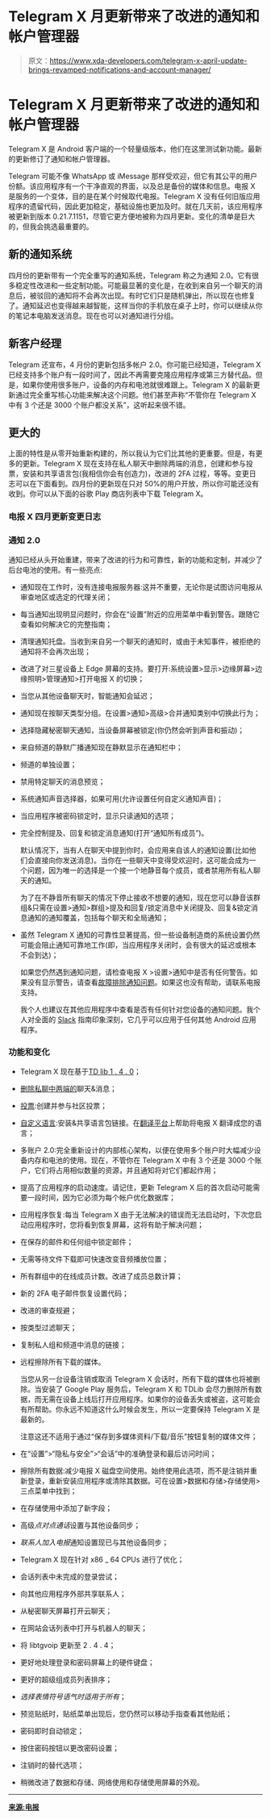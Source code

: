 # Telegram X 月更新带来了改进的通知和帐户管理器

> 原文：<https://www.xda-developers.com/telegram-x-april-update-brings-revamped-notifications-and-account-manager/>

# Telegram X 月更新带来了改进的通知和帐户管理器

Telegram X 是 Android 客户端的一个轻量级版本，他们在这里测试新功能。最新的更新修订了通知和帐户管理器。

Telegram 可能不像 WhatsApp 或 iMessage 那样受欢迎，但它有其公平的用户份额。该应用程序有一个干净直观的界面，以及总是备份的媒体和信息。电报 X 是服务的一个变体，目的是在某个时候取代电报。Telegram X 没有任何旧版应用程序的遗留代码，因此更加稳定，基础设施也更加及时。就在几天前，该应用程序被更新到版本 0.21.7.1151，尽管它更方便地被称为四月更新。变化的清单是巨大的，但我会挑选最重要的。

## 新的通知系统

四月份的更新带有一个完全重写的通知系统，Telegram 称之为通知 2.0。它有很多稳定性改进和一些定制功能。可能最显著的变化是，在收到来自另一个聊天的消息后，被驳回的通知将不会再次出现。有时它们只是随机弹出，所以现在也修复了。通知延迟也变得越来越智能，这样当你的手机放在桌子上时，你可以继续从你的笔记本电脑发送消息。现在也可以对通知进行分组。

## 新客户经理

Telegram 还宣布，4 月份的更新包括多帐户 2.0。你可能已经知道，Telegram X 已经支持多个账户有一段时间了，因此不再需要克隆应用程序或第三方替代品。但是，如果你使用很多账户，设备的内存和电池就很难跟上。Telegram X 的最新更新通过完全重写核心功能来解决这个问题。他们甚至声称“不管你在 Telegram X 中有 3 个还是 3000 个账户都没关系”，这听起来很不错。

## 更大的

上面的特性是从零开始重新构建的，所以我认为它们比其他的更重要。但是，有更多的更新。Telegram X 现在支持在私人聊天中删除两端的消息，创建和参与投票，安装和共享语言包(我相信你会有创造力)，改进的 2FA 过程，等等。变更日志可以在下面看到。四月份的更新现在只对 50%的用户开放，所以你可能还没有收到。你可以从下面的谷歌 Play 商店列表中下载 Telegram X。

### 电报 X 四月更新变更日志

### 通知 2.0

通知已经从头开始重建，带来了改进的行为和可靠性，新的功能和定制，并减少了后台电池的使用。有一些亮点:

*   通知现在工作时，没有连接电报服务器:这并不重要，无论你是试图访问电报从审查地区或选定的代理关闭；
*   每当通知出现明显问题时，你会在“设置”附近的应用菜单中看到警告。跟随它查看如何解决它的完整指南；
*   清理通知托盘。当收到来自另一个聊天的通知时，或由于未知事件，被拒绝的通知将不会再次出现；
*   改进了对三星设备上 Edge 屏幕的支持。要打开:系统设置>显示>边缘屏幕>边缘照明>管理通知>打开电报 X 的切换；
*   当您从其他设备聊天时，智能通知会延迟；
*   通知现在按聊天类型分组。在设置>通知>高级>合并通知类别中切换此行为；
*   选择隐藏秘密聊天通知，当设备屏幕被锁定(你仍然会听到声音和振动)；
*   来自频道的静默广播通知现在静默显示在通知栏中；
*   频道的单独设置；
*   禁用特定聊天的消息预览；
*   系统通知声音选择器，如果可用(允许设置任何自定义通知声音)；
*   当应用程序被密码锁定时，显示只读通知的选项；
*   完全控制提及、回复和锁定消息通知(打开“通知所有成员”)。

    默认情况下，当有人在聊天中提到你时，会应用来自该人的通知设置(比如他们会直接向你发送消息)。当你在一些聊天中变得受欢迎时，这可能会成为一个问题，因为唯一的选择是一个接一个地静音每个成员，或者禁用所有私人聊天的通知。

    为了在不静音所有聊天的情况下停止接收不想要的通知，现在您可以静音该群组&只需在设置>通知>群组>提及和回复/锁定消息中关闭提及、回复&锁定消息通知的通知覆盖，包括每个聊天和全局通知；
*   虽然 Telegram X 通知的可靠性显著提高，但一些设备制造商的系统设置仍然可能会阻止通知可靠地工作(即，当应用程序关闭时，会有很大的延迟或根本不会到达)；

    如果您仍然遇到通知问题，请检查电报 X >设置>通知中是否有任何警告。如果没有显示警告，请查看[故障排除通知问题](https://telegra.ph/Notifications-FIX)。如果这也没有帮助，请联系电报支持。

    我个人也建议在其他应用程序中查看是否有任何针对您设备的通知问题。我个人对全面的 [Slack](https://get.slack.help/hc/en-us/articles/360001562747-Known-issues-with-Android-notifications) 指南印象深刻，它几乎可以应用于任何其他 Android 应用程序。

### 功能和变化

*   Telegram X 现在基于[TD lib 1 . 4 . 0](https://core.telegram.org/tdlib)；
*   [删除私聊中两端的](https://telegram.org/blog/unsend-privacy-emoji)聊天&消息；
*   [投票](https://telegram.org/blog/polls):创建并参与社区投票；
*   [自定义语言](https://telegram.org/blog/translations-iv2):安装&共享语言包链接。在[翻译平台](https://translations.telegram.org/en/android_x/)上帮助将电报 X 翻译成您的语言；
*   多账户 2.0:完全重新设计的内部核心架构，以便在使用多个账户时大幅减少设备内存和电池的使用。现在，不管你在 Telegram X 中有 3 个还是 3000 个账户，它们将占用相似数量的资源，并且通知将对它们都起作用；
*   提高了应用程序的启动速度。请记住，更新 Telegram X 后的首次启动可能需要一段时间，因为它必须为每个帐户优化数据库；
*   应用程序恢复:每当 Telegram X 由于无法解决的错误而无法启动时，下次您启动应用程序时，您将看到恢复屏幕，这将有助于解决问题；
*   在保存的邮件和任何组中锁定邮件；
*   无需等待文件下载即可快速改变音频播放位置；
*   所有群组中的在线成员计数。改进了成员总数计算；
*   新的 2FA 电子邮件恢复设置代码；
*   改进的审查规避；
*   按类型过滤聊天；
*   复制私人组和频道中消息的链接；
*   远程擦除所有下载的媒体。

    当您从另一台设备注销或取消 Telegram X 会话时，所有下载的媒体也将被删除。当安装了 Google Play 服务后，Telegram X 和 TDLib 会尽力删除所有数据，而无需在设备上线后打开应用程序。如果你的设备丢失或被盗，这可能会有所帮助。你永远不知道这什么时候会发生，所以一定要保持 Telegram X 是最新的。

    注意这还不适用于通过“保存到多媒体资料/下载/音乐”按钮复制的媒体文件；
*   在“设置”>“隐私与安全”>“会话”中的准确登录和最后访问时间；
*   擦除所有数据:减少电报 X 磁盘空间使用。始终使用此选项，而不是注销并重新登录，重新安装应用程序或清除其数据。可在设置>数据和存储>存储使用>三点菜单中找到；
*   在存储使用中添加了新字段；
*   高级*点对点通话*设置与其他设备同步；
*   *联系人加入电报*通知设置现已与其他设备同步；
*   Telegram X 现在针对 x86 _ 64 CPUs 进行了优化；
*   会话列表中未完成的登录尝试；
*   向其他应用程序外部共享联系人；
*   从秘密聊天屏幕打开云聊天；
*   在网站会话列表中打开与机器人的聊天；
*   将 libtgvoip 更新至 2 . 4 . 4；
*   更好地处理登录和密码屏幕上的硬件键盘；
*   更好的超级组成员列表排序；
*   *选择表情符号语气时适用于所有*；
*   预览贴纸时，贴纸菜单出现后，您仍然可以移动手指查看其他贴纸；
*   密码即时自动锁定；
*   按住密码按钮以更改密码设置；
*   注销时的替代选项；
*   稍微改进了数据和存储、网络使用和存储使用屏幕的外观。

* * *

[**来源:电报**](https://telegra.ph/Telegram-X-04-25)
